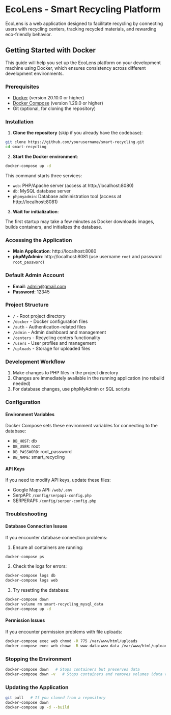 # EcoLens - Smart Recycling Platform

EcoLens is a web application designed to facilitate recycling by connecting users with recycling centers, tracking recycled materials, and rewarding eco-friendly behavior.

## Getting Started with Docker

This guide will help you set up the EcoLens platform on your development machine using Docker, which ensures consistency across different development environments.

### Prerequisites

- [Docker](https://www.docker.com/products/docker-desktop) (version 20.10.0 or higher)
- [Docker Compose](https://docs.docker.com/compose/install/) (version 1.29.0 or higher)
- Git (optional, for cloning the repository)

### Installation

1. **Clone the repository** (skip if you already have the codebase):

```bash
git clone https://github.com/yourusername/smart-recycling.git
cd smart-recycling
```

2. **Start the Docker environment**:

```bash
docker-compose up -d
```

This command starts three services:
- `web`: PHP/Apache server (access at http://localhost:8080)
- `db`: MySQL database server
- `phpmyadmin`: Database administration tool (access at http://localhost:8081)

3. **Wait for initialization**:

The first startup may take a few minutes as Docker downloads images, builds containers, and initializes the database.

### Accessing the Application

- **Main Application**: http://localhost:8080
- **phpMyAdmin**: http://localhost:8081 (use username `root` and password `root_password`)

### Default Admin Account

- **Email**: admin@gmail.com
- **Password**: 12345

### Project Structure

- `/` - Root project directory
- `/docker` - Docker configuration files
- `/auth` - Authentication-related files
- `/admin` - Admin dashboard and management
- `/centers` - Recycling centers functionality
- `/users` - User profiles and management
- `/uploads` - Storage for uploaded files

### Development Workflow

1. Make changes to PHP files in the project directory
2. Changes are immediately available in the running application (no rebuild needed)
3. For database changes, use phpMyAdmin or SQL scripts

### Configuration

#### Environment Variables

Docker Compose sets these environment variables for connecting to the database:

- `DB_HOST`: db
- `DB_USER`: root
- `DB_PASSWORD`: root_password
- `DB_NAME`: smart_recycling

#### API Keys

If you need to modify API keys, update these files:

- Google Maps API: `/web/.env`
- SerpAPI: `/config/serpapi-config.php`
- SERPERAPI: `/config/serper-config.php`

### Troubleshooting

#### Database Connection Issues

If you encounter database connection problems:

1. Ensure all containers are running:
```bash
docker-compose ps
```

2. Check the logs for errors:
```bash
docker-compose logs db
docker-compose logs web
```

3. Try resetting the database:
```bash
docker-compose down
docker volume rm smart-recycling_mysql_data
docker-compose up -d
```

#### Permission Issues

If you encounter permission problems with file uploads:

```bash
docker-compose exec web chmod -R 775 /var/www/html/uploads
docker-compose exec web chown -R www-data:www-data /var/www/html/uploads
```

### Stopping the Environment

```bash
docker-compose down   # Stops containers but preserves data
docker-compose down -v   # Stops containers and removes volumes (data will be lost)
```

### Updating the Application

```bash
git pull   # If you cloned from a repository
docker-compose down
docker-compose up -d --build
```
